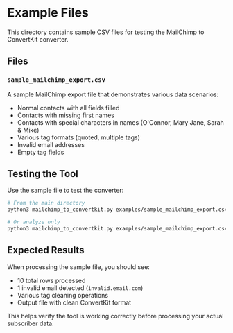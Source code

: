 # Example Files

This directory contains sample CSV files for testing the MailChimp to ConvertKit converter.

## Files

### `sample_mailchimp_export.csv`
A sample MailChimp export file that demonstrates various data scenarios:
- Normal contacts with all fields filled
- Contacts with missing first names
- Contacts with special characters in names (O'Connor, Mary Jane, Sarah & Mike)
- Various tag formats (quoted, multiple tags)
- Invalid email addresses
- Empty tag fields

## Testing the Tool

Use the sample file to test the converter:

```bash
# From the main directory
python3 mailchimp_to_convertkit.py examples/sample_mailchimp_export.csv --verbose

# Or analyze only
python3 mailchimp_to_convertkit.py examples/sample_mailchimp_export.csv --analyze-only
```

## Expected Results

When processing the sample file, you should see:
- 10 total rows processed
- 1 invalid email detected (`invalid.email.com`)
- Various tag cleaning operations
- Output file with clean ConvertKit format

This helps verify the tool is working correctly before processing your actual subscriber data.